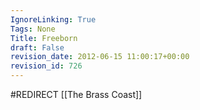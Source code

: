 ```yaml
---
IgnoreLinking: True
Tags: None
Title: Freeborn
draft: False
revision_date: 2012-06-15 11:00:17+00:00
revision_id: 726
---
```


#REDIRECT [[The Brass Coast]]